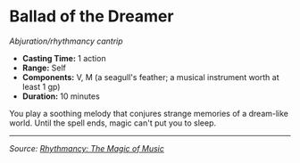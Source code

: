 # Ballad of the Dreamer

_Abjuration/rhythmancy cantrip_

- **Casting Time:** 1 action
- **Range:** Self
- **Components:** V, M (a seagull's feather; a musical instrument worth at least 1 gp)
- **Duration:** 10 minutes

You play a soothing melody that conjures strange memories of a dream-like world. Until the spell ends, magic can't put you to sleep.

---

_Source: [Rhythmancy: The Magic of Music](https://github.com/mpanighetti/dnd5e-rhythmancy)_
